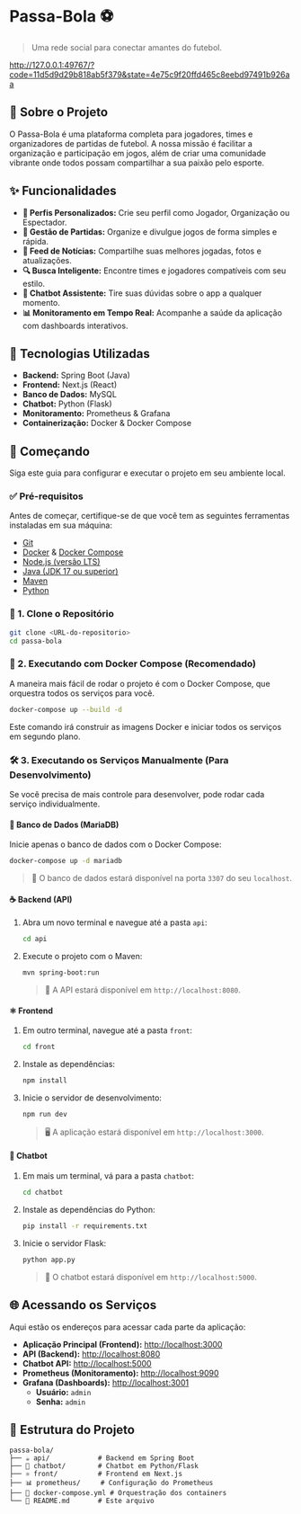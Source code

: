 # Passa-Bola ⚽

> Uma rede social para conectar amantes do futebol.

http://127.0.0.1:49767/?code=11d5d9d29b818ab5f379&state=4e75c9f20ffd465c8eebd97491b926aa

## 🌟 Sobre o Projeto

O Passa-Bola é uma plataforma completa para jogadores, times e organizadores de partidas de futebol. A nossa missão é facilitar a organização e participação em jogos, além de criar uma comunidade vibrante onde todos possam compartilhar a sua paixão pelo esporte.

## ✨ Funcionalidades

- **👤 Perfis Personalizados:** Crie seu perfil como Jogador, Organização ou Espectador.
- **📅 Gestão de Partidas:** Organize e divulgue jogos de forma simples e rápida.
- **📰 Feed de Notícias:** Compartilhe suas melhores jogadas, fotos e atualizações.
- **🔍 Busca Inteligente:** Encontre times e jogadores compatíveis com seu estilo.
- **🤖 Chatbot Assistente:** Tire suas dúvidas sobre o app a qualquer momento.
- **📊 Monitoramento em Tempo Real:** Acompanhe a saúde da aplicação com dashboards interativos.

## 🚀 Tecnologias Utilizadas

- **Backend:** Spring Boot (Java)
- **Frontend:** Next.js (React)
- **Banco de Dados:** MySQL
- **Chatbot:** Python (Flask)
- **Monitoramento:** Prometheus & Grafana
- **Containerização:** Docker & Docker Compose

## 🏁 Começando

Siga este guia para configurar e executar o projeto em seu ambiente local.

### ✅ Pré-requisitos

Antes de começar, certifique-se de que você tem as seguintes ferramentas instaladas em sua máquina:

- [Git](https://git-scm.com/)
- [Docker](https://www.docker.com/products/docker-desktop/) & [Docker Compose](https://docs.docker.com/compose/install/)
- [Node.js (versão LTS)](https://nodejs.org/)
- [Java (JDK 17 ou superior)](https://www.oracle.com/java/technologies/downloads/)
- [Maven](https://maven.apache.org/download.cgi)
- [Python](https://www.python.org/downloads/)

### 📂 1. Clone o Repositório

```bash
git clone <URL-do-repositorio>
cd passa-bola
```

### 🐳 2. Executando com Docker Compose (Recomendado)

A maneira mais fácil de rodar o projeto é com o Docker Compose, que orquestra todos os serviços para você.

```bash
docker-compose up --build -d
```

Este comando irá construir as imagens Docker e iniciar todos os serviços em segundo plano.

### 🛠️ 3. Executando os Serviços Manualmente (Para Desenvolvimento)

Se você precisa de mais controle para desenvolver, pode rodar cada serviço individualmente.

#### 🐘 Banco de Dados (MariaDB)

Inicie apenas o banco de dados com o Docker Compose:

```bash
docker-compose up -d mariadb
```

> 🔑 O banco de dados estará disponível na porta `3307` do seu `localhost`.

#### ☕ Backend (API)

1.  Abra um novo terminal e navegue até a pasta `api`:
    ```bash
    cd api
    ```
2.  Execute o projeto com o Maven:
    ```bash
    mvn spring-boot:run
    ```
    > 🚀 A API estará disponível em `http://localhost:8080`.

#### ⚛️ Frontend

1.  Em outro terminal, navegue até a pasta `front`:
    ```bash
    cd front
    ```
2.  Instale as dependências:
    ```bash
    npm install
    ```
3.  Inicie o servidor de desenvolvimento:
    ```bash
    npm run dev
    ```
    > 🖥️ A aplicação estará disponível em `http://localhost:3000`.

#### 🐍 Chatbot

1.  Em mais um terminal, vá para a pasta `chatbot`:
    ```bash
    cd chatbot
    ```
2.  Instale as dependências do Python:
    ```bash
    pip install -r requirements.txt
    ```
3.  Inicie o servidor Flask:
    ```bash
    python app.py
    ```
    > 🤖 O chatbot estará disponível em `http://localhost:5000`.

## 🌐 Acessando os Serviços

Aqui estão os endereços para acessar cada parte da aplicação:

- **Aplicação Principal (Frontend):** [http://localhost:3000](http://localhost:3000)
- **API (Backend):** [http://localhost:8080](http://localhost:8080)
- **Chatbot API:** [http://localhost:5000](http://localhost:5000)
- **Prometheus (Monitoramento):** [http://localhost:9090](http://localhost:9090)
- **Grafana (Dashboards):** [http://localhost:3001](http://localhost:3001)
  - **Usuário:** `admin`
  - **Senha:** `admin`

## 📂 Estrutura do Projeto

```
passa-bola/
├── ☕ api/            # Backend em Spring Boot
├── 🐍 chatbot/        # Chatbot em Python/Flask
├── ⚛️ front/          # Frontend em Next.js
├── 📊 prometheus/     # Configuração do Prometheus
├── 🐳 docker-compose.yml # Orquestração dos containers
└── 📄 README.md       # Este arquivo
```
